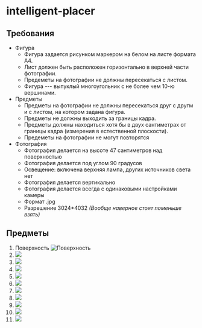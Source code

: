 # intelligent-placer
## Требования
* Фигура
  * Фигура задается рисунком маркером на белом на листе формата А4.
  * Лист должен быть расположен горизонтально в верхней части фотографии.
  * Предеметы на фотографии не должны пересекаться с листом.
  * Фигура --- выпуклый многоугольник с не более чем 10-ю вершинами.
* Предметы
  * Предметы на фотографии не должны пересекаться друг с другм и с листом, на котором задана фигура.
  * Предметы не должны выходить за границы кадра.
  * Предметы должны находиться хотя бы в двух сантиметрах от границы кадра (измерения в естественной плоскости).
  * Предеметы на фотографии не могут повторятся
* Фотография
  * Фотография делается на высоте 47 сантиметров над поверхностью
  * Фотография делается под углом 90 градусов
  * Освещение: включена верхняя лампа, других источников света нет
  * Фотография делается вертикально
  * Фотография делается всегда с одинаковыми настройками камеры
  * Формат .jpg
  * Разрешение 3024*4032 *(Вообще наверное стоит поменьше взять)*
 ## Предметы
1. Поверхность
 ![Поверхность](/images/photo5321203346188646679.jpg)
2. ![](/images/photo5321203346188646678.jpg)
3. ![](images/photo5321203346188646677.jpg)
4. ![](images/photo5321203346188646676.jpg)
5. ![](images/photo5321203346188646675.jpg)
6. ![](images/photo5321203346188646674.jpg)
7. ![](images/photo5321203346188646673.jpg)
8. ![](images/photo5321203346188646672.jpg)
9. ![](images/photo5321203346188646671.jpg)
10. ![](images/photo5321203346188646670.jpg)
11. ![](images/photo5321203346188646669.jpg)
